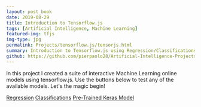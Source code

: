 ```yaml
---
layout: post_book
date: 2019-08-29
title: Introduction to Tensorflow.js
tags: [Artificial Intelligence, Machine Learning]
featured-img: tfjs
img-type: jpg
permalink: Projects/tensorflow.js/tensorjs.html
summary: Introduction to Tensorflow.js using Regression/Classifications and Pre-trained Keras models.
github: https://github.com/pierpaolo28/Artificial-Intelligence-Projects/tree/master/Google%20AI%20tools/tensorflow.js
---
```


In this project I created a suite of interactive Machine Learning online models using tensorflow.js. Use the buttons below to test any of the available models. Let's the magic begin!

<a href="regression.html" class="btn">Regression</a>
<a href="classification.html" class="btn">Classifications</a>
<a href="pretrained.html" class="btn">Pre-Trained Keras Model</a>
